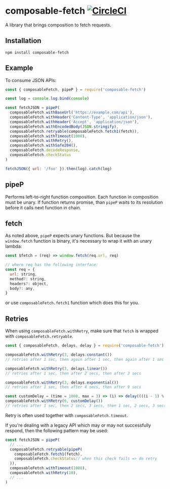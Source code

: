 # composable-fetch [![CircleCI](https://circleci.com/gh/honzabrecka/composable-fetch/tree/master.svg?style=svg&circle-token=eefe6811545741764260a25f382c13da0d6e31a7)](https://circleci.com/gh/honzabrecka/composable-fetch/tree/master)

A library that brings composition to fetch requests.

## Installation

```
npm install composable-fetch
```

## Example

To consume JSON APIs:

```js
const { composableFetch, pipeP } = require('composable-fetch')

const log = console.log.bind(console)

const fetchJSON = pipeP(
  composableFetch.withBaseUrl('https://example.com/api'),
  composableFetch.withHeader('Content-Type', 'application/json'),
  composableFetch.withHeader('Accept', 'application/json'),
  composableFetch.withEncodedBody(JSON.stringify),
  composableFetch.retryable(composableFetch.fetch1(fetch)),
  composableFetch.withTimeout(1000),
  composableFetch.withRetry(),
  composableFetch.withSafe204(),
  composableFetch.decodeResponse,
  composableFetch.checkStatus
)

fetchJSON({ url: '/foo' }).then(log).catch(log)

```
## pipeP

Performs left-to-right function composition. Each function in composition must be unary. If function returns promise, than `pipeP` waits to its resolution before it calls next function in chain.

## fetch

As noted above, `pipeP` expects unary functions. But because the `window.fetch` function is binary, it's necessary to wrap it with an unary lambda:

```js
const $fetch = (req) => window.fetch(req.url, req)

// where req has the following interface:
const req = {
  url: string,
  method?: string,
  headers?: object,
  body?: any,
}
```

or use `composableFetch.fetch1` function which does this for you.

## Retries

When using `composableFetch.withRetry`, make sure that `fetch` is wrapped with `composableFetch.retryable`.

```js
const { composableFetch, delays, delay } = require('composable-fetch')

composableFetch.withRetry(3, delays.constant())
// retries after 1 sec, then again after 1 sec, then again after 1 sec

composableFetch.withRetry(3, delays.linear())
// retries after 1 sec, then after 2 secs, then after 3 secs

composableFetch.withRetry(3, delays.exponential())
// retries after 1 sec, then after 4 secs, then after 9 secs

const customDelay = (time = 1000, max = 3) => (i) => delay((((i - 1) % max) + 1) * time),
composableFetch.withRetry(6, customDelay())
// retries after 1 sec, then 2 secs, 3 secs, then 1 sec, 2 secs, 3 secs
```

Retry is often used together with `composableFetch.timeout`.

If you're dealing with a legacy API which may or may not successfully respond, then the following pattern may be used:

```js
const fetchJSON = pipeP(
  // ...
  composableFetch.retryable(pipeP(
    composableFetch.fetch1(fetch),
    composableFetch.checkStatus// when this check fails => do retry
  )),
  composableFetch.withTimeout(1000),
  composableFetch.withRetry(10),
  // ...
)
```
